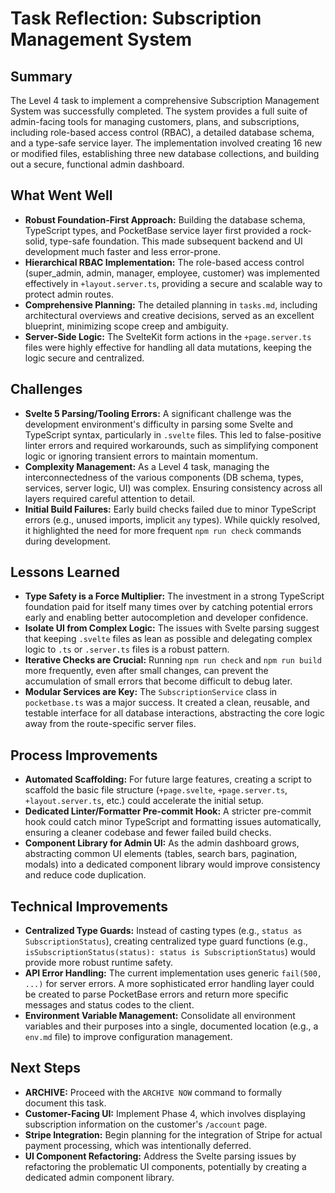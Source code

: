 # Task Reflection: Subscription Management System

## Summary
The Level 4 task to implement a comprehensive Subscription Management System was successfully completed. The system provides a full suite of admin-facing tools for managing customers, plans, and subscriptions, including role-based access control (RBAC), a detailed database schema, and a type-safe service layer. The implementation involved creating 16 new or modified files, establishing three new database collections, and building out a secure, functional admin dashboard.

## What Went Well
- **Robust Foundation-First Approach:** Building the database schema, TypeScript types, and PocketBase service layer first provided a rock-solid, type-safe foundation. This made subsequent backend and UI development much faster and less error-prone.
- **Hierarchical RBAC Implementation:** The role-based access control (super_admin, admin, manager, employee, customer) was implemented effectively in `+layout.server.ts`, providing a secure and scalable way to protect admin routes.
- **Comprehensive Planning:** The detailed planning in `tasks.md`, including architectural overviews and creative decisions, served as an excellent blueprint, minimizing scope creep and ambiguity.
- **Server-Side Logic:** The SvelteKit form actions in the `+page.server.ts` files were highly effective for handling all data mutations, keeping the logic secure and centralized.

## Challenges
- **Svelte 5 Parsing/Tooling Errors:** A significant challenge was the development environment's difficulty in parsing some Svelte and TypeScript syntax, particularly in `.svelte` files. This led to false-positive linter errors and required workarounds, such as simplifying component logic or ignoring transient errors to maintain momentum.
- **Complexity Management:** As a Level 4 task, managing the interconnectedness of the various components (DB schema, types, services, server logic, UI) was complex. Ensuring consistency across all layers required careful attention to detail.
- **Initial Build Failures:** Early build checks failed due to minor TypeScript errors (e.g., unused imports, implicit `any` types). While quickly resolved, it highlighted the need for more frequent `npm run check` commands during development.

## Lessons Learned
- **Type Safety is a Force Multiplier:** The investment in a strong TypeScript foundation paid for itself many times over by catching potential errors early and enabling better autocompletion and developer confidence.
- **Isolate UI from Complex Logic:** The issues with Svelte parsing suggest that keeping `.svelte` files as lean as possible and delegating complex logic to `.ts` or `.server.ts` files is a robust pattern.
- **Iterative Checks are Crucial:** Running `npm run check` and `npm run build` more frequently, even after small changes, can prevent the accumulation of small errors that become difficult to debug later.
- **Modular Services are Key:** The `SubscriptionService` class in `pocketbase.ts` was a major success. It created a clean, reusable, and testable interface for all database interactions, abstracting the core logic away from the route-specific server files.

## Process Improvements
- **Automated Scaffolding:** For future large features, creating a script to scaffold the basic file structure (`+page.svelte`, `+page.server.ts`, `+layout.server.ts`, etc.) could accelerate the initial setup.
- **Dedicated Linter/Formatter Pre-commit Hook:** A stricter pre-commit hook could catch minor TypeScript and formatting issues automatically, ensuring a cleaner codebase and fewer failed build checks.
- **Component Library for Admin UI:** As the admin dashboard grows, abstracting common UI elements (tables, search bars, pagination, modals) into a dedicated component library would improve consistency and reduce code duplication.

## Technical Improvements
- **Centralized Type Guards:** Instead of casting types (e.g., `status as SubscriptionStatus`), creating centralized type guard functions (e.g., `isSubscriptionStatus(status): status is SubscriptionStatus`) would provide more robust runtime safety.
- **API Error Handling:** The current implementation uses generic `fail(500, ...)` for server errors. A more sophisticated error handling layer could be created to parse PocketBase errors and return more specific messages and status codes to the client.
- **Environment Variable Management:** Consolidate all environment variables and their purposes into a single, documented location (e.g., a `env.md` file) to improve configuration management.

## Next Steps
- **ARCHIVE:** Proceed with the `ARCHIVE NOW` command to formally document this task.
- **Customer-Facing UI:** Implement Phase 4, which involves displaying subscription information on the customer's `/account` page.
- **Stripe Integration:** Begin planning for the integration of Stripe for actual payment processing, which was intentionally deferred.
- **UI Component Refactoring:** Address the Svelte parsing issues by refactoring the problematic UI components, potentially by creating a dedicated admin component library. 